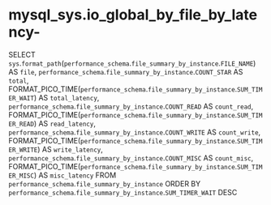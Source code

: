 # mysql_sys.io_global_by_file_by_latency-

SELECT 
    `sys`.`format_path`(`performance_schema`.`file_summary_by_instance`.`FILE_NAME`) AS `file`,
    `performance_schema`.`file_summary_by_instance`.`COUNT_STAR` AS `total`,
    FORMAT_PICO_TIME(`performance_schema`.`file_summary_by_instance`.`SUM_TIMER_WAIT`) AS `total_latency`,
    `performance_schema`.`file_summary_by_instance`.`COUNT_READ` AS `count_read`,
    FORMAT_PICO_TIME(`performance_schema`.`file_summary_by_instance`.`SUM_TIMER_READ`) AS `read_latency`,
    `performance_schema`.`file_summary_by_instance`.`COUNT_WRITE` AS `count_write`,
    FORMAT_PICO_TIME(`performance_schema`.`file_summary_by_instance`.`SUM_TIMER_WRITE`) AS `write_latency`,
    `performance_schema`.`file_summary_by_instance`.`COUNT_MISC` AS `count_misc`,
    FORMAT_PICO_TIME(`performance_schema`.`file_summary_by_instance`.`SUM_TIMER_MISC`) AS `misc_latency`
FROM
    `performance_schema`.`file_summary_by_instance`
ORDER BY `performance_schema`.`file_summary_by_instance`.`SUM_TIMER_WAIT` DESC

